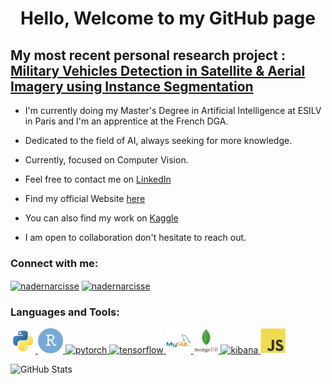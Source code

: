<h1 align="center">Hello, Welcome to my GitHub page</h1>
<h2 align="left">My most recent personal research project : <a href="https://www.linkedin.com/in/nadernarcisse/">Military Vehicles Detection in Satellite & Aerial Imagery using Instance Segmentation</a> </h2>

- I'm currently doing my Master's Degree in Artificial Intelligence at ESILV in Paris and I'm an apprentice at the French DGA.

- Dedicated to the field of AI, always seeking for more knowledge.

- Currently, focused on Computer Vision. 

- Feel free to contact me on <a href="https://www.linkedin.com/in/nadernarcisse/">LinkedIn</a> 

- Find my official Website <a href="https://www.nadernarcisse.com">here</a>

- You can also find my work on <a href="https://www.kaggle.com/nadernarcisse">Kaggle</a>  

- I am open to collaboration don't hesitate to reach out.

<h3 align="left">Connect with me:</h3>
<p align="left">
<a href="https://www.linkedin.com/in/nadernarcisse/" target="blank"><img align="center" src="https://raw.githubusercontent.com/rahuldkjain/github-profile-readme-generator/master/src/images/icons/Social/linked-in-alt.svg" alt="nadernarcisse" height="30" width="40" /></a>
<a href="https://www.kaggle.com/nadernarcisse" target="blank"><img align="center" src="https://raw.githubusercontent.com/rahuldkjain/github-profile-readme-generator/master/src/images/icons/Social/kaggle.svg" alt="nadernarcisse" height="30" width="40" /></a>
</p>

<h3 align="left">Languages and Tools:</h3>
<p align="left"> 
<a href="https://www.python.org" target="_blank"> <img src="https://raw.githubusercontent.com/devicons/devicon/master/icons/python/python-original.svg" alt="python" width="40" height="40"/> </a> <a href="https://www.rstudio.com" target="_blank"> <img src="https://raw.githubusercontent.com/devicons/devicon/master/icons/rstudio/rstudio-original.svg" alt="python" width="40" height="40"/> </a> <a href="https://pytorch.org/" target="_blank"> <img src="https://www.vectorlogo.zone/logos/pytorch/pytorch-icon.svg" alt="pytorch" width="40" height="40"/> </a> <a href="https://www.tensorflow.org" target="_blank"> <img src="https://www.vectorlogo.zone/logos/tensorflow/tensorflow-icon.svg" alt="tensorflow" width="40" height="40"/> </a> <a href="https://www.mysql.com/" target="_blank"> <img src="https://raw.githubusercontent.com/devicons/devicon/master/icons/mysql/mysql-original-wordmark.svg" alt="mysql" width="40" height="40"/> </a> <a href="https://www.mongodb.com/" target="_blank"> <img src="https://raw.githubusercontent.com/devicons/devicon/master/icons/mongodb/mongodb-original-wordmark.svg" alt="mongodb" width="40" height="40"/> </a> <a href="https://www.elastic.co/kibana" target="_blank"> <img src="https://www.vectorlogo.zone/logos/elasticco_kibana/elasticco_kibana-icon.svg" alt="kibana" width="40" height="40"/> </a> <a href="https://developer.mozilla.org/en-US/docs/Web/JavaScript" target="_blank"> <img src="https://raw.githubusercontent.com/devicons/devicon/master/icons/javascript/javascript-original.svg" alt="javascript" width="40" height="40"/> </a>
</p>

![GitHub Stats](https://github-readme-stats.vercel.app/api?username=NaderNarcisse&theme=aura_dark)
